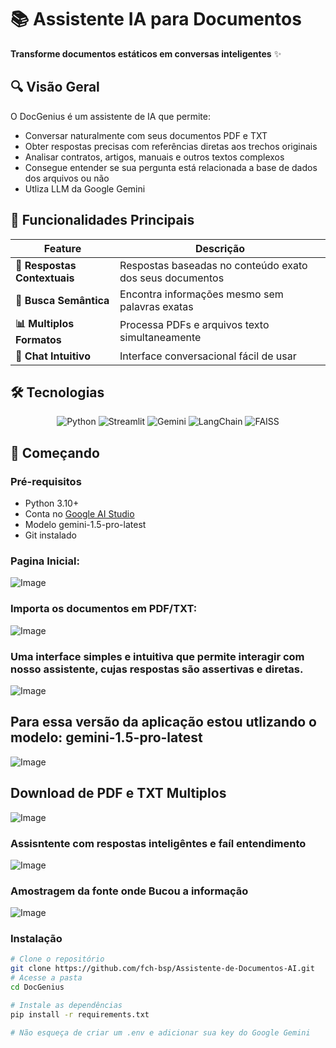 # 📚 Assistente IA para Documentos



**Transforme documentos estáticos em conversas inteligentes** ✨

## 🔍 Visão Geral
O DocGenius é um assistente de IA que permite:
- Conversar naturalmente com seus documentos PDF e TXT
- Obter respostas precisas com referências diretas aos trechos originais
- Analisar contratos, artigos, manuais e outros textos complexos
- Consegue entender se sua pergunta está relacionada a base de dados dos arquivos ou não 
- Utliza LLM da Google Gemini

## 🎯 Funcionalidades Principais
| Feature | Descrição |
|---------|-----------|
| **📌 Respostas Contextuais** | Respostas baseadas no conteúdo exato dos seus documentos |
| **🔎 Busca Semântica** | Encontra informações mesmo sem palavras exatas |
| **📊 Multiplos Formatos** | Processa PDFs e arquivos texto simultaneamente |
| **💬 Chat Intuitivo** | Interface conversacional fácil de usar |

## 🛠️ Tecnologias
<div align="center">
  
![Python](https://img.shields.io/badge/Python-3.10+-blue?logo=python)
![Streamlit](https://img.shields.io/badge/Streamlit-FF4B4B?logo=streamlit)
![Gemini](https://img.shields.io/badge/Google_Gemini-4285F4?logo=google)
![LangChain](https://img.shields.io/badge/LangChain-00AC47?logo=langchain)
![FAISS](https://img.shields.io/badge/FAISS-Vector_Search-FF6D00?logo=facebook)

</div>

## 🚀 Começando

### Pré-requisitos
- Python 3.10+
- Conta no [Google AI Studio](https://ai.google.dev/)
- Modelo gemini-1.5-pro-latest
- Git instalado
### Pagina Inicial:
![Image](https://github.com/user-attachments/assets/06a27d07-5426-48a6-8187-2716be7ed8ec)


### Importa os documentos em  PDF/TXT:
![Image](https://github.com/user-attachments/assets/66346cbe-80ea-49c0-87e6-58032ae92525)


### Uma interface simples e intuitiva que permite interagir com nosso assistente, cujas respostas são assertivas e diretas.
![Image](https://github.com/user-attachments/assets/03633a9e-6a20-4f44-85f3-1bf78cef2e49)


## Para essa versão da aplicação estou utlizando o modelo: gemini-1.5-pro-latest

![Image](https://github.com/user-attachments/assets/a4719817-b685-4f3e-91b7-528a9091a95f)

## Download de PDF e TXT Multiplos 
![Image](https://github.com/user-attachments/assets/03633a9e-6a20-4f44-85f3-1bf78cef2e49)

### Assisntente com respostas inteligêntes e faíl entendimento
![Image](https://github.com/user-attachments/assets/acb94c54-dc5a-42a9-af57-ae7ada0b29fd)

### Amostragem da fonte onde Bucou a informação
![Image](https://github.com/user-attachments/assets/e66f49f5-558c-4369-a3ae-1849e4decb08)


### Instalação
```bash
# Clone o repositório
git clone https://github.com/fch-bsp/Assistente-de-Documentos-AI.git
# Acesse a pasta
cd DocGenius

# Instale as dependências
pip install -r requirements.txt

# Não esqueça de criar um .env e adicionar sua key do Google Gemini




